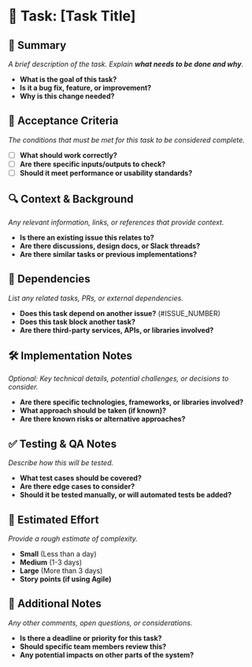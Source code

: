 # 🚀 Task: [Task Title]  

## 📌 Summary  
_A brief description of the task. Explain **what needs to be done and why**._  
- **What is the goal of this task?**  
- **Is it a bug fix, feature, or improvement?**  
- **Why is this change needed?**  

## 🎯 Acceptance Criteria  
_The conditions that must be met for this task to be considered complete._  
- [ ] **What should work correctly?**  
- [ ] **Are there specific inputs/outputs to check?**  
- [ ] **Should it meet performance or usability standards?**  

## 🔍 Context & Background  
_Any relevant information, links, or references that provide context._  
- **Is there an existing issue this relates to?**  
- **Are there discussions, design docs, or Slack threads?**  
- **Are there similar tasks or previous implementations?**  

## 🔗 Dependencies  
_List any related tasks, PRs, or external dependencies._  
- **Does this task depend on another issue?** (#ISSUE_NUMBER)  
- **Does this task block another task?**  
- **Are there third-party services, APIs, or libraries involved?**  

## 🛠️ Implementation Notes  
_Optional: Key technical details, potential challenges, or decisions to consider._  
- **Are there specific technologies, frameworks, or libraries involved?**  
- **What approach should be taken (if known)?**  
- **Are there known risks or alternative approaches?**  

## ✅ Testing & QA Notes  
_Describe how this will be tested._  
- **What test cases should be covered?**  
- **Are there edge cases to consider?**  
- **Should it be tested manually, or will automated tests be added?**  

## 📅 Estimated Effort  
_Provide a rough estimate of complexity._  
- **Small** (Less than a day)  
- **Medium** (1-3 days)  
- **Large** (More than 3 days)  
- **Story points (if using Agile)**  

## 🚀 Additional Notes  
_Any other comments, open questions, or considerations._  
- **Is there a deadline or priority for this task?**  
- **Should specific team members review this?**  
- **Any potential impacts on other parts of the system?**  